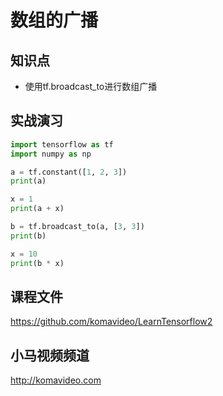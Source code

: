 数组的广播
=========

## 知识点

* 使用tf.broadcast_to进行数组广播

## 实战演习

~~~python
import tensorflow as tf
import numpy as np

a = tf.constant([1, 2, 3])
print(a)

x = 1
print(a + x)

b = tf.broadcast_to(a, [3, 3])
print(b)

x = 10
print(b * x)
~~~

## 课程文件

https://github.com/komavideo/LearnTensorflow2

## 小马视频频道

http://komavideo.com
